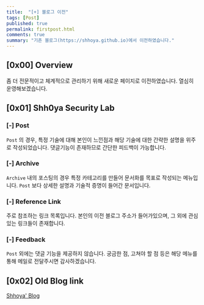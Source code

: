 ```yaml
---
title:  "[+] 블로그 이전"
tags: [Post]
published: true
permalink: firstpost.html
comments: true
summary: "기존 블로그(https://shhoya.github.io)에서 이전하였습니다."
---
```


## [0x00] Overview

좀 더 전문적이고 체계적으로 관리하기 위해 새로운 페이지로 이전하였습니다.
열심히 운영해보겠습니다.



## [0x01] Shh0ya Security Lab

### [-] Post

`Post` 의 경우, 특정 기술에 대해 본인이 느낀점과 해당 기술에 대한 간략한 설명을 위주로 작성되었습니다. 댓글기능이 존재하므로 간단한 피드백이 가능합니다.



### [-] Archive

`Archive` 내의 포스팅의 경우 특정 카테고리를 만들어 문서화를 목표로 작성되는 메뉴입니다.
`Post` 보다 상세한 설명과 기술적 증명이 들어간 문서입니다.



### [-] Reference Link

주로 참조하는 링크 목록입니다. 본인의 이전 블로그 주소가 들어가있으며, 그 외에 관심있는 링크들이 존재합니다.



### [-] Feedback

`Post` 외에는 댓글 기능을 제공하지 않습니다. 궁금한 점, 고쳐야 할 점 등은 해당 메뉴를 통해 메일로 전달주시면 감사하겠습니다.



## [0x02] Old Blog link

<a href="https://shhoya.github.io">Shhoya' Blog</a>


